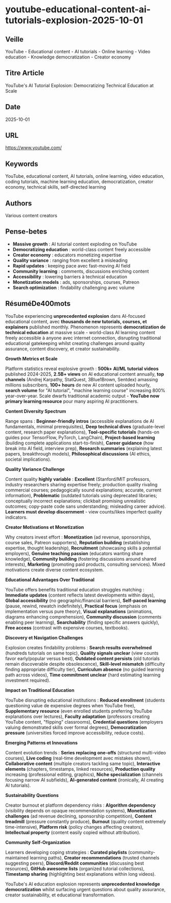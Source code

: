 # youtube-educational-content-ai-tutorials-explosion-2025-10-01

## Veille
YouTube - Educational content - AI tutorials - Online learning - Video education - Knowledge democratization - Creator economy

## Titre Article
YouTube's AI Tutorial Explosion: Democratizing Technical Education at Scale

## Date
2025-10-01

## URL
https://www.youtube.com/

## Keywords
YouTube, educational content, AI tutorials, online learning, video education, coding tutorials, machine learning education, democratization, creator economy, technical skills, self-directed learning

## Authors
Various content creators

## Pense-betes
- **Massive growth** : AI tutorial content exploding on YouTube
- **Democratizing education** : world-class content freely accessible
- **Creator economy** : educators monetizing expertise
- **Quality variance** : ranging from excellent à misleading
- **Rapid updates** : keeping pace avec fast-moving AI field
- **Community learning** : comments, discussions enriching content
- **Accessibility** : lowering barriers à technical education
- **Monetization models** : ads, sponsorships, courses, Patreon
- **Search optimization** : findability challenging avec volume

## RésuméDe400mots

YouTube experiencing **unprecedented explosion** dans AI-focused educational content, avec **thousands de new tutorials, courses, et explainers** published monthly. Phenomenon represents **democratization de technical education** at massive scale - world-class AI learning content freely accessible à anyone avec internet connection, disrupting traditional educational gatekeeping whilst creating challenges around quality assurance, content discovery, et creator sustainability.

**Growth Metrics et Scale**

Platform statistics reveal explosive growth : **500k+ AI/ML tutorial videos** published 2024-2025, **2.5B+ views** on AI educational content annually, **top channels** (Andrej Karpathy, StatQuest, 3Blue1Brown, Sentdex) amassing millions subscribers, **100+ hours** de new AI content uploaded hourly, **search volume** for "AI tutorial", "machine learning course" increasing 800% year-over-year. Scale dwarfs traditional academic output - **YouTube now primary learning resource** pour many aspiring AI practitioners.

**Content Diversity Spectrum**

Range spans : **Beginner-friendly intros** (accessible explanations de AI fundamentals, minimal prerequisites), **Deep technical dives** (graduate-level content, research paper explanations), **Tool-specific tutorials** (hands-on guides pour TensorFlow, PyTorch, LangChain), **Project-based learning** (building complete applications start-to-finish), **Career guidance** (how break into AI field, interview prep), **Research summaries** (explaining latest papers, breakthrough models), **Philosophical discussions** (AI ethics, societal implications).

**Quality Variance Challenge**

Content quality **highly variable** : **Excellent** (Stanford/MIT professors, industry researchers sharing expertise freely; production quality rivaling commercial courses; pedagogically sound explanations; accurate, current information), **Problematic** (outdated tutorials using deprecated libraries; conceptually incorrect explanations; clickbait promising unrealistic outcomes; copy-paste code sans understanding; misleading career advice). **Learners must develop discernment** - view counts/likes imperfect quality indicators.

**Creator Motivations et Monetization**

Why creators invest effort : **Monetization** (ad revenue, sponsorships, course sales, Patreon supporters), **Reputation building** (establishing expertise, thought leadership), **Recruitment** (showcasing skills à potential employers), **Genuine teaching passion** (educators wanting share knowledge), **Community building** (fostering discussions around shared interests), **Marketing** (promoting paid products, consulting services). Mixed motivations create diverse content ecosystem.

**Educational Advantages Over Traditional**

YouTube offers benefits traditional education struggles matching : **Immediate updates** (content reflects latest developments within days), **Global accessibility** (no geographic/financial barriers), **Self-paced learning** (pause, rewind, rewatch indefinitely), **Practical focus** (emphasis on implementation versus pure theory), **Visual explanations** (animations, diagrams enhancing comprehension), **Community discussion** (comments enabling peer learning), **Searchability** (finding specific answers quickly), **Free access** (contrast with expensive courses, textbooks).

**Discovery et Navigation Challenges**

Explosion creates findability problems : **Search results overwhelmed** (hundreds tutorials on same topic), **Quality signals unclear** (view counts favor early/popular versus best), **Outdated content persists** (old tutorials remain discoverable despite obsolescence), **Skill-level mismatch** (difficulty finding appropriate difficulty tier), **Curriculum absence** (no guided learning path across videos), **Time commitment unclear** (hard estimating learning investment required).

**Impact on Traditional Education**

YouTube disrupting educational institutions : **Reduced enrollment** (students questioning value de expensive degrees when YouTube free), **Supplementary resource** (even enrolled students preferring YouTube explanations over lectures), **Faculty adaptation** (professors creating YouTube content, "flipping" classrooms), **Credential questions** (employers valuing demonstrated skills over formal degrees), **Democratization pressure** (universities forced improve accessibility, reduce costs).

**Emerging Patterns et Innovations**

Content evolution trends : **Series replacing one-offs** (structured multi-video courses), **Live coding** (real-time development avec mistakes shown), **Collaborative content** (multiple creators tackling same topic), **Interactive elements** (chapters, timestamps, linked resources), **Production quality** increasing (professional editing, graphics), **Niche specialization** (channels focusing narrow AI subfields), **AI-generated content** (ironically, AI creating AI tutorials).

**Sustainability Questions**

Creator burnout et platform dependency risks : **Algorithm dependency** (visibility depends on opaque recommendation systems), **Monetization challenges** (ad revenue declining, sponsorship competition), **Content treadmill** (pressure constantly produce), **Burnout** (quality content extremely time-intensive), **Platform risk** (policy changes affecting creators), **Intellectual property** (content easily copied without attribution).

**Community Self-Organization**

Learners developing coping strategies : **Curated playlists** (community-maintained learning paths), **Creator recommendations** (trusted channels suggesting peers), **Discord/Reddit communities** (discussing best resources), **GitHub awesome lists** (organized tutorial collections), **Timestamp sharing** (highlighting best explanations within long videos).

YouTube's AI education explosion represents **unprecedented knowledge democratization** whilst surfacing urgent questions about quality assurance, creator sustainability, et educational transformation.
